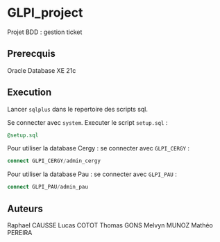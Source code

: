 # GLPI_project
Projet BDD : gestion ticket

## Prerecquis

Oracle Database XE 21c

## Execution

Lancer `sqlplus` dans le repertoire des scripts sql.

Se connecter avec `system`. Executer le script `setup.sql` :

```sql
@setup.sql
```

Pour utiliser la database Cergy : se connecter avec `GLPI_CERGY` :

```sql
connect GLPI_CERGY/admin_cergy
```

Pour utiliser la database Pau : se connecter avec `GLPI_PAU` :

```sql
connect GLPI_PAU/admin_pau
```

## Auteurs
Raphael CAUSSE
Lucas COTOT
Thomas GONS
Melvyn MUNOZ
Mathéo PEREIRA